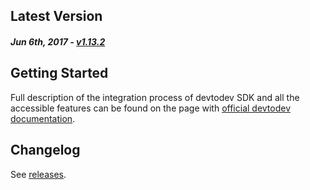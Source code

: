 Latest Version 
--------------
##### _Jun 6th, 2017_ - [v1.13.2](https://github.com/devtodev-analytics/cordova-sdk/releases/latest)

Getting Started
---------------
Full description of the integration process of devtodev SDK and all the accessible features can be found on the page with [official devtodev documentation](https://www.devtodev.com/help/149).

Changelog
---------
See [releases](https://github.com/devtodev-analytics/cordova-sdk/releases/).

